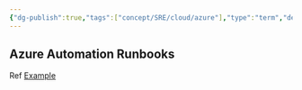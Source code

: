 ```yaml
---
{"dg-publish":true,"tags":["concept/SRE/cloud/azure"],"type":"term","definition":"Azure Automation delivers a cloud-based automation, operating system updates, and configuration service that supports consistent management across your Azure and non-Azure environments.","ms-learn-url":"https://learn.microsoft.com/en-us/azure/automation/","permalink":"/concepts/azure-automation/","dgPassFrontmatter":true}
---
```



## Azure Automation Runbooks

Ref [Example](https://learn.microsoft.com/en-us/azure/automation/learn/powershell-runbook-managed-identity#create-powershell-runbook)

